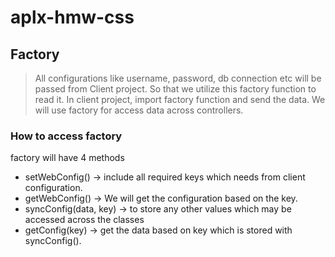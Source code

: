 # aplx-hmw-css

## Factory 
> All configurations like username, password, db connection etc will be passed from Client project. So that we utilize this factory function to read it. 
> In client project, import factory function and send the data.
 We will use factory for access data across controllers. 
        
### How to access factory
factory will have 4 methods
- setWebConfig() -> include all required keys which needs from client configuration.
- getWebConfig() ->  We will get the configuration based on the key.
- syncConfig(data, key) -> to store any other values which may be accessed across the classes
- getConfig(key) -> get the data based on key which is stored with syncConfig().
        